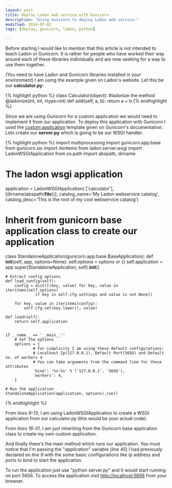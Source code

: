 ```yaml
---
layout: post
title: Deploy Ladon web service with Gunicorn
description: "Using Gunicorn to deploy Ladon web service."
modified: 2014-07-02
tags: [deploy, gunicorn, ladon, python]

---
```


Before starting I would like to mention that this article is not intended to teach Ladon or Gunicorn. It is rather for people who have worked their way around each of these libraries individually and are now seeking for a way to use them together.

(You need to have Ladon and Gunicorn libraries installed in your environment)
I am using the example given on Ladon's website. Let this be our **calculator.py**:

{% highlight python %}
class Calculator(object):
    #ladonize the method
    @ladonize(int, int, rtype=int)
    def add(self, a, b):
        return a + b
{% endhighlight %}

Since we are using Gunicorn for a custom application we would need to implement it from our application. To deploy this application with Gunicorn I used the [custom application](http://docs.gunicorn.org/en/latest/custom.html) template given on Gunicorn's documentation. Lets create our <b>server.py</b> which is going to be our WSGI handler.

{% highlight python %}
import multiprocessing
import gunicorn.app.base
from gunicorn.six import iteritems
from ladon.server.wsgi import LadonWSGIApplication
from os.path import abspath, dirname

# The ladon wsgi application
application = LadonWSGIApplication(
              ['calculator'],
              [dirname(abspath(__file__))],
              catalog_name='My Ladon webservice catalog',
              catalog_desc='This is the root of my cool webservice catalog')

# Inherit from gunicorn base application class to create our application
class StandaloneApplication(gunicorn.app.base.BaseApplication):
    def __init__(self, app, options=None):
        self.options = options or {}
        self.application = app
        super(StandaloneApplication, self).__init__()

    # Extract config options
    def load_config(self):
        config = dict([(key, value) for key, value in iteritems(self.options)
                 if key in self.cfg.settings and value is not None])

        for key, value in iteritems(config):
            self.cfg.set(key.lower(), value)

    def load(self):
        return self.application


    if __name__ == '__main__':
        # Set the options
        options = {
                # For simplicity I am using these default configurations:
                # Localhost Ip(127.0.0.1), Default Port(5656) and Default no. of workers 4
                # You can take arguments from the command line for these attributes
                'bind': '%s:%s' % ('127.0.0.1', '5656'),
                'workers': 4,
        }

    # Run the application
    StandaloneApplication(application, options).run()
{% endhighlight %}

From *lines 9-13*, I am using LadonWSGIApplication to create a WSGI application from our calculator.py (this would be your actual code).

From *lines 16-31*, I am just inheriting from the Gunicorn base application class to create my own custom application.

And finally there's the main method which runs our application. You must notice that I'm passing the "*application*" variable (*line 45*) I had previously declared on *line 9* with the some basic configurations like ip address and ports to bind to start the application.

To run the application just use "python server.py" and it would start running on port 5656. To access the application visit [http://localhost:5656](http://localhost:5656) from your browser.
